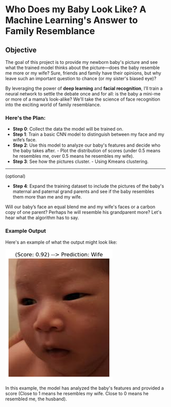 # Who Does my Baby Look Like? A Machine Learning's Answer to Family Resemblance

## Objective
The goal of this project is to provide my newborn baby's picture and see what the trained model thinks about the picture—does the baby resemble me more or my wife? Sure, friends and family have their opinions, but why leave such an important question to chance (or my sister's biased eye)?

By leveraging the power of **deep learning** and **facial recognition**, I’ll train a neural network to settle the debate once and for all: is the baby a mini-me or more of a mama’s look-alike? We'll take the science of face recognition into the exciting world of family resemblance.

### Here's the Plan:
- **Step 0**: Collect the data the model will be trained on.
- **Step 1**: Train a basic CNN model to distinguish between my face and my wife’s face.
- **Step 2**: Use this model to analyze our baby's features and decide who the baby takes after. - Plot the distribution of scores (under 0.5 means he resembles me, over 0.5 means he resembles my wife).
- **Step 3**: See how the pictures cluster. - Using Kmeans clustering.
---- 
(optional)
- **Step 4**: Expand the training dataset to include the pictures of the baby's maternal and paternal grand parents and see if the baby resembles them more than me and my wife. 

Will our baby’s face an equal blend me and my wife's faces or a carbon copy of one parent? Perhaps he will resemble his grandparent more? Let's hear what the algorithm has to say.


### Example Output
Here's an example of what the output might look like:

![Example Output](./screenshots/example.png)

In this example, the model has analyzed the baby's features and provided a score (Close to 1 means he resembles my wife. Close to 0 means he resembled me, the husband).








